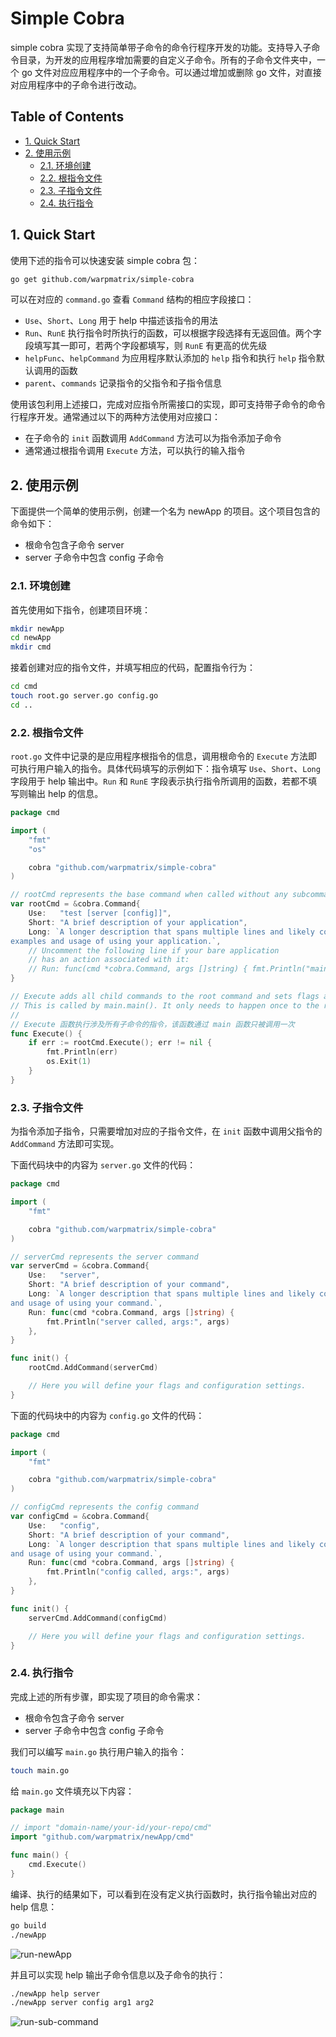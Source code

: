 <!-- omit in toc -->
# Simple Cobra

simple cobra 实现了支持简单带子命令的命令行程序开发的功能。支持导入子命令目录，为开发的应用程序增加需要的自定义子命令。所有的子命令文件夹中，一个 go 文件对应应用程序中的一个子命令。可以通过增加或删除 go 文件，对直接对应用程序中的子命令进行改动。

<!-- omit in toc -->
## Table of Contents

- [1. Quick Start](#1-quick-start)
- [2. 使用示例](#2-使用示例)
  - [2.1. 环境创建](#21-环境创建)
  - [2.2. 根指令文件](#22-根指令文件)
  - [2.3. 子指令文件](#23-子指令文件)
  - [2.4. 执行指令](#24-执行指令)

## 1. Quick Start

使用下述的指令可以快速安装 simple cobra 包：

```bash
go get github.com/warpmatrix/simple-cobra
```

可以在对应的 `command.go` 查看 `Command` 结构的相应字段接口：

- `Use`、`Short`、`Long` 用于 help 中描述该指令的用法
- `Run`、`RunE` 执行指令时所执行的函数，可以根据字段选择有无返回值。两个字段填写其一即可，若两个字段都填写，则 `RunE` 有更高的优先级
- `helpFunc`、`helpCommand` 为应用程序默认添加的 `help` 指令和执行 `help` 指令默认调用的函数
- `parent`、`commands` 记录指令的父指令和子指令信息

使用该包利用上述接口，完成对应指令所需接口的实现，即可支持带子命令的命令行程序开发。通常通过以下的两种方法使用对应接口：

- 在子命令的 `init` 函数调用 `AddCommand` 方法可以为指令添加子命令
- 通常通过根指令调用 `Execute` 方法，可以执行的输入指令

## 2. 使用示例

下面提供一个简单的使用示例，创建一个名为 newApp 的项目。这个项目包含的命令如下：

- 根命令包含子命令 server
- server 子命令中包含 config 子命令

### 2.1. 环境创建

首先使用如下指令，创建项目环境：

```bash
mkdir newApp
cd newApp
mkdir cmd
```

接着创建对应的指令文件，并填写相应的代码，配置指令行为：

```bash
cd cmd
touch root.go server.go config.go
cd ..
```

### 2.2. 根指令文件

`root.go` 文件中记录的是应用程序根指令的信息，调用根命令的 `Execute` 方法即可执行用户输入的指令。具体代码填写的示例如下：指令填写 `Use`、`Short`、`Long` 字段用于 help 输出中。`Run` 和 `RunE` 字段表示执行指令所调用的函数，若都不填写则输出 help 的信息。

```go
package cmd

import (
    "fmt"
    "os"

    cobra "github.com/warpmatrix/simple-cobra"
)

// rootCmd represents the base command when called without any subcommands
var rootCmd = &cobra.Command{
    Use:   "test [server [config]]",
    Short: "A brief description of your application",
    Long: `A longer description that spans multiple lines and likely contains
examples and usage of using your application.`,
    // Uncomment the following line if your bare application
    // has an action associated with it:
    // Run: func(cmd *cobra.Command, args []string) { fmt.Println("main run") },
}

// Execute adds all child commands to the root command and sets flags appropriately.
// This is called by main.main(). It only needs to happen once to the rootCmd.
//
// Execute 函数执行涉及所有子命令的指令，该函数通过 main 函数只被调用一次
func Execute() {
    if err := rootCmd.Execute(); err != nil {
        fmt.Println(err)
        os.Exit(1)
    }
}
```

### 2.3. 子指令文件

为指令添加子指令，只需要增加对应的子指令文件，在 `init` 函数中调用父指令的 `AddCommand` 方法即可实现。

下面代码块中的内容为 `server.go` 文件的代码：

```go
package cmd

import (
    "fmt"

    cobra "github.com/warpmatrix/simple-cobra"
)

// serverCmd represents the server command
var serverCmd = &cobra.Command{
    Use:   "server",
    Short: "A brief description of your command",
    Long: `A longer description that spans multiple lines and likely contains examples
and usage of using your command.`,
    Run: func(cmd *cobra.Command, args []string) {
        fmt.Println("server called, args:", args)
    },
}

func init() {
    rootCmd.AddCommand(serverCmd)

    // Here you will define your flags and configuration settings.
}
```

下面的代码块中的内容为 `config.go` 文件的代码：

```go
package cmd

import (
    "fmt"

    cobra "github.com/warpmatrix/simple-cobra"
)

// configCmd represents the config command
var configCmd = &cobra.Command{
    Use:   "config",
    Short: "A brief description of your command",
    Long: `A longer description that spans multiple lines and likely contains examples
and usage of using your command.`,
    Run: func(cmd *cobra.Command, args []string) {
        fmt.Println("config called, args:", args)
    },
}

func init() {
    serverCmd.AddCommand(configCmd)

    // Here you will define your flags and configuration settings.
}
```

### 2.4. 执行指令

完成上述的所有步骤，即实现了项目的命令需求：

- 根命令包含子命令 server
- server 子命令中包含 config 子命令

我们可以编写 `main.go` 执行用户输入的指令：

```bash
touch main.go
```

给 `main.go` 文件填充以下内容：

```go
package main

// import "domain-name/your-id/your-repo/cmd"
import "github.com/warpmatrix/newApp/cmd"

func main() {
    cmd.Execute()
}
```

编译、执行的结果如下，可以看到在没有定义执行函数时，执行指令输出对应的 help 信息：

```bash
go build
./newApp
```

![run-newApp](images/run-newApp.png)

并且可以实现 help 输出子命令信息以及子命令的执行：

```bash
./newApp help server
./newApp server config arg1 arg2
```

![run-sub-command](images/run-subcmd.png)
